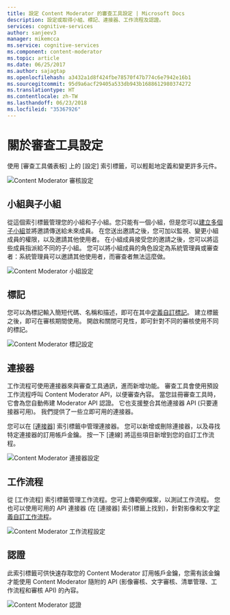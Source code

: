 ```yaml
---
title: 設定 Content Moderator 的審查工具設定 | Microsoft Docs
description: 設定或取得小組、標記、連接器、工作流程及認證。
services: cognitive-services
author: sanjeev3
manager: mikemcca
ms.service: cognitive-services
ms.component: content-moderator
ms.topic: article
ms.date: 06/25/2017
ms.author: sajagtap
ms.openlocfilehash: a3432a1d8f424fbe78570f47b774c6e7942e16b1
ms.sourcegitcommit: 95d9a6acf29405a533db943b1688612980374272
ms.translationtype: HT
ms.contentlocale: zh-TW
ms.lasthandoff: 06/23/2018
ms.locfileid: "35367926"
---
```

# <a name="about-review-tool-settings"></a>關於審查工具設定 #

使用 [審查工具儀表板] 上的 [設定] 索引標籤，可以輕鬆地定義和變更許多元件。

![Content Moderator 審核設定](images/settings-1.png)

## <a name="team-and-subteams"></a>小組與子小組 ## 

從這個索引標籤管理您的小組和子小組。您只能有一個小組，但是您可以[建立多個子小組](subteams.md)並將邀請傳送給未來成員。 在您送出邀請之後，您可加以監視、變更小組成員的權限，以及邀請其他使用者。 在小組成員接受您的邀請之後，您可以將這些成員指派給不同的子小組。 您可以將小組成員的角色設定為系統管理員或審查者：系統管理員可以邀請其他使用者，而審查者無法這麼做。

![Content Moderator 小組設定](images/settings-2-team.png)

## <a name="tags"></a>標記 ##

您可以為標記輸入簡短代碼、名稱和描述，即可在其中[定義自訂標記](tags.md)。 建立標籤之後，即可在審核期間使用。 開啟和關閉可見性，即可針對不同的審核使用不同的標記。

![Content Moderator 標記設定](images/settings-3-tags.png)

## <a name="connectors"></a>連接器 ##

工作流程可使用連接器來與審查工具通訊，進而新增功能。 審查工具會使用預設工作流程呼叫 Content Moderator API，以便審查內容。 當您註冊審查工具時，它會為您自動佈建 Moderator API 認證。 它也支援整合其他連接器 API (只要連接器可用)。 我們提供了一些立即可用的連接器。

您可以在 [[連接器]](connectors.md) 索引標籤中管理連接器。 您可以新增或刪除連接器，以及尋找特定連接器的訂用帳戶金鑰。 按一下 [連線] 將這些項目新增到您的自訂工作流程。 

![Content Moderator 連接器設定](images/settings-4-connectors.png)

## <a name="workflows"></a>工作流程 ##

從 [工作流程] 索引標籤管理工作流程。您可上傳範例檔案，以測試工作流程。 您也可以使用可用的 API 連接器 (在 [連接器] 索引標籤上找到)，針對影像和文字[定義自訂工作流程](workflows.md)。 

![Content Moderator 工作流程設定](images/settings-5-workflows.png)

## <a name="credentials"></a>認證 ##

此索引標籤可供快速存取您的 Content Moderator 訂用帳戶金鑰，您需有該金鑰才能使用 Content Moderator 隨附的 API (影像審核、文字審核、清單管理、工作流程和審核 API) 的內容。
 
![Content Moderator 認證](images/settings-6-credentials.png)
